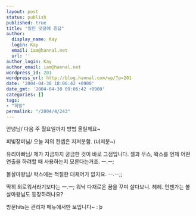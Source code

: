 ```yaml
---
layout: post
status: publish
published: true
title: "밀린 덧글에 응답"
author:
  display_name: Kay
  login: Kay
  email: iam@hannal.net
  url: ''
author_login: Kay
author_email: iam@hannal.net
wordpress_id: 201
wordpress_url: http://blog.hannal.com/wp/?p=201
date: '2004-04-30 18:06:42 +0900'
date_gmt: '2004-04-30 09:06:42 +0900'
categories: []
tags:
- "희망"
permalink: "/2004/4/243"
---
```

<p>안녕님/ 다음 주 월요일까지 방법 올릴께요~</p>
<p>피빛장미님/ 오늘 저의 컨셉은 지저분함. (너저분~)</p>
<p>유리아빠님/ 제가 지금까지 궁금한 것이 바로 그점입니다. 젤과 무스, 왁스를 언제 어떤 연출을 하려할 때 사용하는지 모른다는거죠. ㅡ.ㅡ;</p>
<p>볼살마왕님/ 왁스에는 적절한 대체어가 없지요. ㅡ.ㅡ;;</p>
<p>딱히 외로워서라기보다는 ㅡ.ㅡ; 워낙 다채로운 꿈을 꾸며 살다보니. 헤헤. 언젠가는 볼살마왕님도 등장하려나요?</p>
<p>방문hits는 관리자 메뉴에서만 보입니다~ : þ</p>
